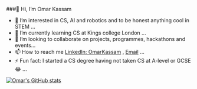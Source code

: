 ###👋 Hi, I’m Omar Kassam
- 👀 I’m interested in CS, AI and robotics and to be honest anything cool in STEM ...
- 🌱 I’m currently learning CS at Kings college London ...
- 💞️ I’m looking to collaborate on projects, programmes, hackathons and events...
- 📫 How to reach me [LinkedIn: OmarKassam](www.linkedin.com/in/omar-kassam-1215b1249) , [Email](kassom771@gmail.com)  ...
- ⚡ Fun fact: I started a CS degree having not taken CS at A-level or GCSE 😂 ...


[![Omar's GitHub stats](https://github-readme-stats.vercel.app/api?username=O-kass_theme=molstak)](https://github.com/anuraghazra/github-readme-stats)

<!---
O-kass/O-kass is a ✨ special ✨ repository because its `README.md` (this file) appears on your GitHub profile.
You can click the Preview link to take a look at your changes.
--->
